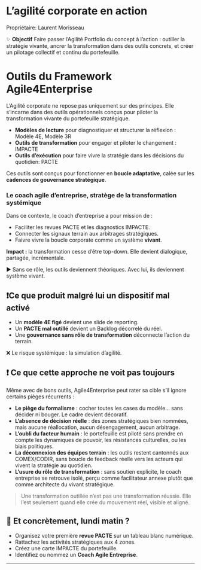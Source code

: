 # L’agilité corporate en action

Propriétaire: Laurent Morisseau

✨ **Objectif** Faire passer l’Agilité Portfolio du concept à l’action : outiller la stratégie vivante, ancrer la transformation dans des outils concrets, et créer un pilotage collectif et continu du portefeuille.

# Outils du Framework Agile4Enterprise

L’Agilité corporate ne repose pas uniquement sur des principes. Elle s’incarne dans des outils opérationnels conçus pour piloter la transformation vivante du portefeuille stratégique.

- **Modèles de lecture** pour diagnostiquer et structurer la réflexion : Modèle 4E, Modèle 3R
- **Outils de transformation** pour engager et piloter le changement : IMPACTE
- **Outils d’exécution** pour faire vivre la stratégie dans les décisions du quotidien: PACTE

Ces outils sont conçus pour fonctionner en **boucle adaptative**, calée sur les **cadences de gouvernance stratégique**.

### Le coach agile d’entreprise, stratège de la transformation systémique

Dans ce contexte, le coach d’entreprise a pour mission de :

- Faciliter les revues PACTE et les diagnostics IMPACTE.
- Connecter les signaux terrain aux arbitrages stratégiques.
- Faivre vivre la boucle corporate comme un système **vivant**.

**Impact :** la transformation cesse d’être top-down. Elle devient dialogique, partagée, incrémentale.

► Sans ce rôle, les outils deviennent théoriques. Avec lui, ils deviennent système vivant.

## ❗Ce que produit malgré lui un dispositif mal activé

- Un **modèle 4E figé** devient une slide de reporting.
- Un **PACTE mal outillé** devient un Backlog décorrelé du réel.
- Une **gouvernance sans rôle de transformation** déconnecte l’action du terrain.

❌ Le risque systémique : la simulation d’agilité.

## ❗ Ce que cette approche ne voit pas toujours

Même avec de bons outils, Agile4Enterprise peut rater sa cible s’il ignore certains pièges récurrents :

- **Le piège du formalisme** : cocher toutes les cases du modèle… sans décider ni bouger. Le cadre devient décoratif.
- **L’absence de décision réelle** : des zones stratégiques bien nommées, mais aucune réallocation, aucun désengagement, aucun arbitrage.
- **L’oubli du facteur humain** : le portefeuille est piloté sans prendre en compte les dynamiques de pouvoir, les résistances culturelles, ou les biais politiques.
- **La déconnexion des équipes terrain** : les outils restent cantonnés aux COMEX/CODIR, sans boucle de feedback réelle vers les acteurs qui vivent la stratégie au quotidien.
- **L’usure du rôle de transformation** : sans soutien explicite, le coach entreprise se retrouve isolé, perçu comme facilitateur annexe plutôt que comme architecte du vivant stratégique.

> Une transformation outillée n’est pas une transformation réussie. Elle l’est seulement quand elle crée du mouvement réel, visible et aligné.
> 

## 👣 Et concrètement, lundi matin ?

- Organisez votre première **revue PACTE** sur un tableau blanc numérique.
- Rattachez les activités stratégiques aux 4 zones.
- Créez une carte IMPACTE du portefeuille.
- Identifiez ou nommez un **Coach Agile Entreprise**.

---

#